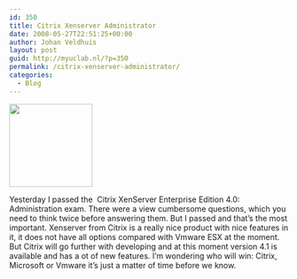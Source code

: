 ```yaml
---
id: 350
title: Citrix Xenserver Administrator
date: 2008-05-27T22:51:25+00:00
author: Johan Veldhuis
layout: post
guid: http://myuclab.nl/?p=350
permalink: /citrix-xenserver-administrator/
categories:
  - Blog
---
```

[<img class="alignnone size-thumbnail wp-image-349" title="Xensource logo" src="https://i0.wp.com/myuclab.nl/wp-content/uploads/2008/05/02-150x150.jpg?resize=150%2C150" alt="" width="150" height="150" srcset="https://i0.wp.com/myuclab.nl/wp-content/uploads/2008/05/02.jpg?resize=150%2C150&ssl=1 150w, https://i2.wp.com/myuclab.nl/wp-content/uploads/D:\Web\wordpress/wp-content/uploads/2008/05/02.jpg?zoom=2&resize=150%2C150&ssl=1 300w, https://i2.wp.com/myuclab.nl/wp-content/uploads/D:\Web\wordpress/wp-content/uploads/2008/05/02.jpg?zoom=3&resize=150%2C150&ssl=1 450w" sizes="(max-width: 150px) 100vw, 150px" data-recalc-dims="1" />](https://i0.wp.com/myuclab.nl/wp-content/uploads/2008/05/02.jpg)

Yesterday I passed the  Citrix XenServer Enterprise Edition 4.0: Administration exam. There were a view cumbersome questions, which you need to think twice before answering them. But I passed and that&#8217;s the most important. Xenserver from Citrix is a really nice product with nice features in it, it does not have all options compared with Vmware ESX at the moment. But Citrix will go further with developing and at this moment version 4.1 is available and has a ot of new features. I&#8217;m wondering who will win: Citrix, Microsoft or Vmware it&#8217;s just a matter of time before we know.